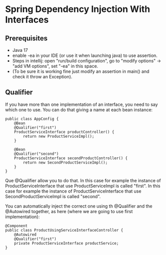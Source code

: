 # Spring Dependency Injection With Interfaces

## Prerequisites
- Java 17
- enable -ea in your IDE (or use it when launching java) to use assertion.
- Steps in intellij: open "run/build configuration", go to "modify options" -> "add VM options", set "-ea" in this space.
- (To be sure it is working fine just modify an assertion in main() and check it throw an Exception).


## Qualifier
If you have more than one implementation of an interface, you need to say which one to use.
You can do that giving a name at each bean instance:
```
public class AppConfig {
    @Bean
    @Qualifier("first")
    ProductServiceInterface productController() {
        return new ProductServiceImpl();
    }

    @Bean
    @Qualifier("second")
    ProductServiceInterface secondProductController() {
        return new SecondProductServiceImpl();
    }
}
```
Que @Qualifier allow you to do that.
In this case for example the instance of ProductServiceInterface that use ProductServiceImpl is called "first".
In this case for example the instance of ProductServiceInterface that use SecondProductServiceImpl is called "second".

You can automatically inject the correct one using th @Qualifier and the @Autowired together, as here 
(where we are going to use first implementation):
```
@Component
public class ProductUsingServiceInterfaceController {
    @Autowired
    @Qualifier("first")
    private ProductServiceInterface productService;
}
```
